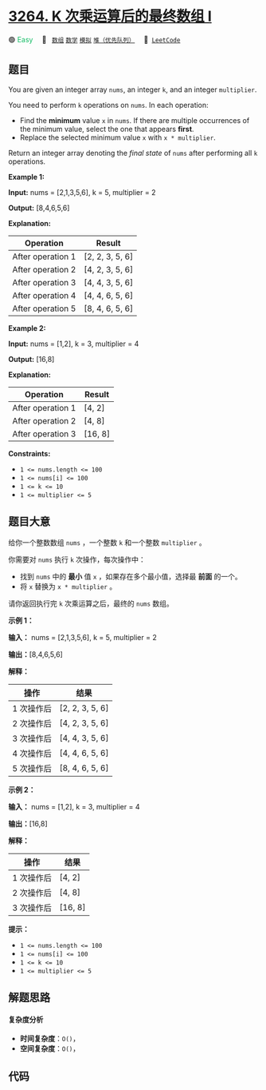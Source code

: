# [3264. K 次乘运算后的最终数组 I](https://leetcode.com/problems/final-array-state-after-k-multiplication-operations-i)

🟢 <font color=#15bd66>Easy</font>&emsp; 🔖&ensp; [`数组`](/outline/tag/array.md) [`数学`](/outline/tag/math.md) [`模拟`](/outline/tag/simulation.md) [`堆（优先队列）`](/outline/tag/heap-priority-queue.md)&emsp; 🔗&ensp;[`LeetCode`](https://leetcode.com/problems/final-array-state-after-k-multiplication-operations-i)

## 题目

You are given an integer array `nums`, an integer `k`, and an integer
`multiplier`.

You need to perform `k` operations on `nums`. In each operation:

  * Find the **minimum** value `x` in `nums`. If there are multiple occurrences of the minimum value, select the one that appears **first**.
  * Replace the selected minimum value `x` with `x * multiplier`.

Return an integer array denoting the _final state_ of `nums` after performing
all `k` operations.



**Example 1:**

**Input:** nums = [2,1,3,5,6], k = 5, multiplier = 2

**Output:** [8,4,6,5,6]

**Explanation:**

Operation | Result  
---|---  
After operation 1 | [2, 2, 3, 5, 6]  
After operation 2 | [4, 2, 3, 5, 6]  
After operation 3 | [4, 4, 3, 5, 6]  
After operation 4 | [4, 4, 6, 5, 6]  
After operation 5 | [8, 4, 6, 5, 6]  
  
**Example 2:**

**Input:** nums = [1,2], k = 3, multiplier = 4

**Output:** [16,8]

**Explanation:**

Operation | Result  
---|---  
After operation 1 | [4, 2]  
After operation 2 | [4, 8]  
After operation 3 | [16, 8]  
  


**Constraints:**

  * `1 <= nums.length <= 100`
  * `1 <= nums[i] <= 100`
  * `1 <= k <= 10`
  * `1 <= multiplier <= 5`


## 题目大意

给你一个整数数组 `nums` ，一个整数 `k`  和一个整数 `multiplier` 。

你需要对 `nums` 执行 `k` 次操作，每次操作中：

  * 找到 `nums` 中的 **最小**  值 `x` ，如果存在多个最小值，选择最 **前面**  的一个。
  * 将 `x` 替换为 `x * multiplier` 。

请你返回执行完 `k` 次乘运算之后，最终的 `nums` 数组。



**示例 1：**

**输入：** nums = [2,1,3,5,6], k = 5, multiplier = 2

**输出：**[8,4,6,5,6]

**解释：**

操作 | 结果  
---|---  
1 次操作后 | [2, 2, 3, 5, 6]  
2 次操作后 | [4, 2, 3, 5, 6]  
3 次操作后 | [4, 4, 3, 5, 6]  
4 次操作后 | [4, 4, 6, 5, 6]  
5 次操作后 | [8, 4, 6, 5, 6]  
  
**示例 2：**

**输入：** nums = [1,2], k = 3, multiplier = 4

**输出：**[16,8]

**解释：**

操作 | 结果  
---|---  
1 次操作后 | [4, 2]  
2 次操作后 | [4, 8]  
3 次操作后 | [16, 8]  
  


**提示：**

  * `1 <= nums.length <= 100`
  * `1 <= nums[i] <= 100`
  * `1 <= k <= 10`
  * `1 <= multiplier <= 5`


## 解题思路

#### 复杂度分析

- **时间复杂度**：`O()`，
- **空间复杂度**：`O()`，

## 代码

```javascript

```